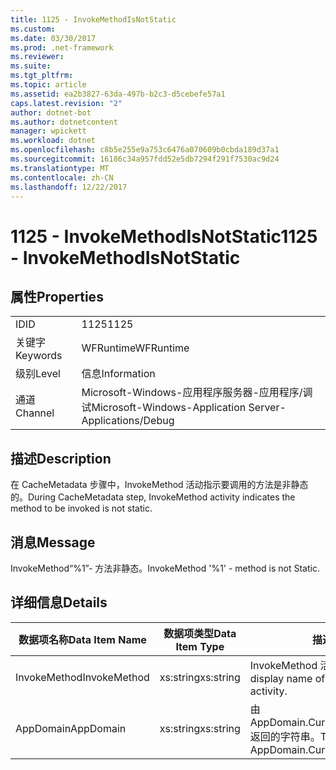 ```yaml
---
title: 1125 - InvokeMethodIsNotStatic
ms.custom: 
ms.date: 03/30/2017
ms.prod: .net-framework
ms.reviewer: 
ms.suite: 
ms.tgt_pltfrm: 
ms.topic: article
ms.assetid: ea2b3827-63da-497b-b2c3-d5cebefe57a1
caps.latest.revision: "2"
author: dotnet-bot
ms.author: dotnetcontent
manager: wpickett
ms.workload: dotnet
ms.openlocfilehash: c8b5e255e9a753c6476a070609b0cbda189d37a1
ms.sourcegitcommit: 16186c34a957fdd52e5db7294f291f7530ac9d24
ms.translationtype: MT
ms.contentlocale: zh-CN
ms.lasthandoff: 12/22/2017
---
```

# <a name="1125---invokemethodisnotstatic"></a><span data-ttu-id="43e9c-102">1125 - InvokeMethodIsNotStatic</span><span class="sxs-lookup"><span data-stu-id="43e9c-102">1125 - InvokeMethodIsNotStatic</span></span>
## <a name="properties"></a><span data-ttu-id="43e9c-103">属性</span><span class="sxs-lookup"><span data-stu-id="43e9c-103">Properties</span></span>  
  
|||  
|-|-|  
|<span data-ttu-id="43e9c-104">ID</span><span class="sxs-lookup"><span data-stu-id="43e9c-104">ID</span></span>|<span data-ttu-id="43e9c-105">1125</span><span class="sxs-lookup"><span data-stu-id="43e9c-105">1125</span></span>|  
|<span data-ttu-id="43e9c-106">关键字</span><span class="sxs-lookup"><span data-stu-id="43e9c-106">Keywords</span></span>|<span data-ttu-id="43e9c-107">WFRuntime</span><span class="sxs-lookup"><span data-stu-id="43e9c-107">WFRuntime</span></span>|  
|<span data-ttu-id="43e9c-108">级别</span><span class="sxs-lookup"><span data-stu-id="43e9c-108">Level</span></span>|<span data-ttu-id="43e9c-109">信息</span><span class="sxs-lookup"><span data-stu-id="43e9c-109">Information</span></span>|  
|<span data-ttu-id="43e9c-110">通道</span><span class="sxs-lookup"><span data-stu-id="43e9c-110">Channel</span></span>|<span data-ttu-id="43e9c-111">Microsoft-Windows-应用程序服务器-应用程序/调试</span><span class="sxs-lookup"><span data-stu-id="43e9c-111">Microsoft-Windows-Application Server-Applications/Debug</span></span>|  
  
## <a name="description"></a><span data-ttu-id="43e9c-112">描述</span><span class="sxs-lookup"><span data-stu-id="43e9c-112">Description</span></span>  
 <span data-ttu-id="43e9c-113">在 CacheMetadata 步骤中，InvokeMethod 活动指示要调用的方法是非静态的。</span><span class="sxs-lookup"><span data-stu-id="43e9c-113">During CacheMetadata step, InvokeMethod activity indicates the method to be invoked is not static.</span></span>  
  
## <a name="message"></a><span data-ttu-id="43e9c-114">消息</span><span class="sxs-lookup"><span data-stu-id="43e9c-114">Message</span></span>  
 <span data-ttu-id="43e9c-115">InvokeMethod“%1”- 方法非静态。</span><span class="sxs-lookup"><span data-stu-id="43e9c-115">InvokeMethod '%1' - method is not Static.</span></span>  
  
## <a name="details"></a><span data-ttu-id="43e9c-116">详细信息</span><span class="sxs-lookup"><span data-stu-id="43e9c-116">Details</span></span>  
  
|<span data-ttu-id="43e9c-117">数据项名称</span><span class="sxs-lookup"><span data-stu-id="43e9c-117">Data Item Name</span></span>|<span data-ttu-id="43e9c-118">数据项类型</span><span class="sxs-lookup"><span data-stu-id="43e9c-118">Data Item Type</span></span>|<span data-ttu-id="43e9c-119">描述</span><span class="sxs-lookup"><span data-stu-id="43e9c-119">Description</span></span>|  
|--------------------|--------------------|-----------------|  
|<span data-ttu-id="43e9c-120">InvokeMethod</span><span class="sxs-lookup"><span data-stu-id="43e9c-120">InvokeMethod</span></span>|<span data-ttu-id="43e9c-121">xs:string</span><span class="sxs-lookup"><span data-stu-id="43e9c-121">xs:string</span></span>|<span data-ttu-id="43e9c-122">InvokeMethod 活动的显示名称。</span><span class="sxs-lookup"><span data-stu-id="43e9c-122">The display name of the InvokeMethod activity.</span></span>|  
|<span data-ttu-id="43e9c-123">AppDomain</span><span class="sxs-lookup"><span data-stu-id="43e9c-123">AppDomain</span></span>|<span data-ttu-id="43e9c-124">xs:string</span><span class="sxs-lookup"><span data-stu-id="43e9c-124">xs:string</span></span>|<span data-ttu-id="43e9c-125">由 AppDomain.CurrentDomain.FriendlyName 返回的字符串。</span><span class="sxs-lookup"><span data-stu-id="43e9c-125">The string returned by AppDomain.CurrentDomain.FriendlyName.</span></span>|
